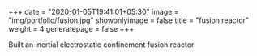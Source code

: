 +++
date = "2020-01-05T19:41:01+05:30"
image = "img/portfolio/fusion.jpg"
showonlyimage = false
title = "fusion reactor"
weight = 4
generatepage = false
+++

Built an inertial electrostatic confinement fusion reactor
